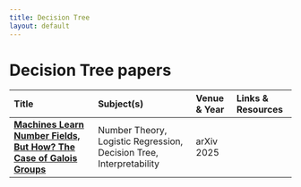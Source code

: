 ```yaml
---
title: Decision Tree
layout: default
---
```


# Decision Tree papers

| Title | Subject(s) | Venue & Year | Links & Resources |
| :--- | :--- | :--- | :--- |
| **[Machines Learn Number Fields, But How? The Case of Galois Groups](https://arxiv.org/abs/2508.06670)** | Number Theory, Logistic Regression, Decision Tree, Interpretability | arXiv 2025 | |